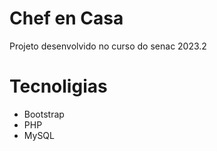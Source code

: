 # Chef en Casa 

Projeto desenvolvido no curso do senac 2023.2

# Tecnoligias 
- Bootstrap
- PHP
- MySQL